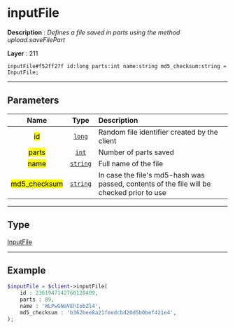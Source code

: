 # inputFile

**Description** : *Defines a file saved in parts using the method upload.saveFilePart*

**Layer** : 211

```tl
inputFile#f52ff27f id:long parts:int name:string md5_checksum:string = InputFile;
```

---

## Parameters

| Name | Type | Description |
| :---: | :---: | :--- |
| <mark>id</mark> | [`long`](type/long) | Random file identifier created by the client |
| <mark>parts</mark> | [`int`](type/int) | Number of parts saved |
| <mark>name</mark> | [`string`](type/string) | Full name of the file |
| <mark>md5_checksum</mark> | [`string`](type/string) | In case the file's md5-hash was passed, contents of the file will be checked prior to use |

---

## Type

[InputFile](type/InputFile)

---

## Example

```php
$inputFile = $client->inputFile(
	id : 2361947142760120409,
	parts : 89,
	name : 'WLPwGNaVEhIobZl4',
	md5_checksum : 'b362bee8a21feedcbd20d5b0bef421e4',
);
```